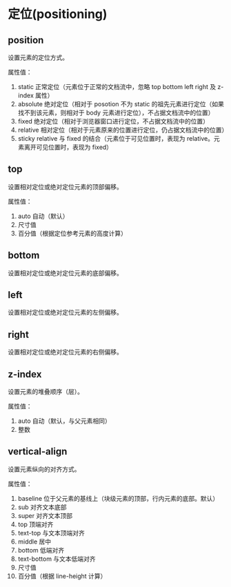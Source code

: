 定位(positioning)
====

position
----

设置元素的定位方式。

属性值：

1. static 正常定位（元素位于正常的文档流中，忽略 top bottom left right 及 z-index 属性）
2. absolute 绝对定位（相对于 posotion 不为 static 的祖先元素进行定位（如果找不到该元素，则相对于 body 元素进行定位），不占据文档流中的位置）
3. fixed 绝对定位（相对于浏览器窗口进行定位，不占据文档流中的位置）
4. relative 相对定位（相对于元素原来的位置进行定位，仍占据文档流中的位置）
5. sticky relative 与 fixed 的结合（元素位于可见位置时，表现为 relative。元素离开可见位置时，表现为 fixed）

top
----

设置相对定位或绝对定位元素的顶部偏移。

属性值：

1. auto 自动（默认）
2. 尺寸值
3. 百分值（根据定位参考元素的高度计算）

bottom
----

设置相对定位或绝对定位元素的底部偏移。

left
----

设置相对定位或绝对定位元素的左侧偏移。

right
-----

设置相对定位或绝对定位元素的右侧偏移。

z-index
----

设置元素的堆叠顺序（层）。

属性值：

1. auto 自动（默认，与父元素相同）
2. 整数

vertical-align
----

设置元素纵向的对齐方式。

属性值：

1. baseline 位于父元素的基线上（块级元素的顶部，行内元素的底部。默认）
2. sub 对齐文本底部
3. super 对齐文本顶部
4. top 顶端对齐
5. text-top 与文本顶端对齐
6. middle 居中
7. bottom 低端对齐
8. text-bottom 与文本低端对齐
9. 尺寸值
10. 百分值（根据 line-height 计算）
